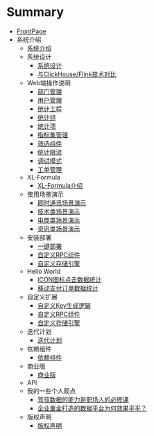 # Summary
*  [FrontPage](README.md)
*  系统介绍
   * [系统介绍](项目介绍/系统介绍.md)
   *  系统设计
      * [系统设计](architecture/01.md)
      * [与ClickHouse/Flink技术对比](architecture/02.md)
   *  Web端操作说明
      * [部门管理](Web端操作说明/部门管理.md)
      * [用户管理](Web端操作说明/用户管理.md)
      * [统计工程](Web端操作说明/统计工程.md)
      * [统计组](Web端操作说明/统计组管理.md)
      * [统计项](Web端操作说明/统计项管理.md)
      * [指标集管理](Web端操作说明/指标集管理.md)
      * [筛选组件](Web端操作说明/筛选组件.md)
      * [统计限流](Web端操作说明/统计限流.md)
      * [调试模式](Web端操作说明/调试模式.md)
      * [工单管理](Web端操作说明/工单管理.md)
   *  XL-Formula
      * [XL-Formula介绍](XL-Formula/01.md)
   *  使用场景演示
      * [即时通讯场景演示](scene/01.md)
      * [技术类场景演示](scene/02.md)
      * [电商类场景演示](scene/03.md)
      * [资讯类场景演示](scene/04.md)
   *  安装部署
      * [一键部署](deploy/01.md)
      * [自定义RPC组件](deploy/02.md)
      * [自定义存储引擎](deploy/03.md)
   *  Hello World
      * [ICON图标点击数据统计](HelloWorld/01.md)
      * [移动支付订单数据统计](HelloWorld/02.md)
   *  自定义扩展
      * [自定义Key生成逻辑](extend/01.md)
      * [自定义RPC组件](extend/02.md)
      * [自定义存储引擎](extend/03.md)
   *  迭代计划
      * [迭代计划](迭代计划/迭代计划.md)
   *  依赖组件
      * [依赖组件](依赖组件/依赖组件.md)
   *  商业版
      * [商业版](商业版/商业版.md)
   *  API
   *  我的一些个人观点
      * [驾驭数据的能力是职场人的必修课](opinion/01.md)
      * [企业重金打造的数据平台为何效果平平？](opinion/02.md)
   *  版权声明
      * [版权声明](copyright/01.md)
      
